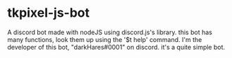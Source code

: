 # tkpixel-js-bot

A discord bot made with nodeJS using discord.js's library.
this bot has many functions, look them up using the '$t help' command.
I'm the developer of this bot, "darkHares#0001" on discord.
it's a quite simple bot.
